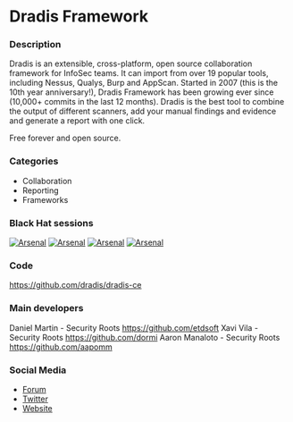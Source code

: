 # Dradis Framework

### Description
Dradis is an extensible, cross-platform, open source collaboration framework for InfoSec teams. It can import from over 19 popular tools, including Nessus, Qualys, Burp and AppScan. Started in 2007 (this is the 10th year anniversary!), Dradis Framework has been growing ever since (10,000+ commits in the last 12 months). Dradis is the best tool to combine the output of different scanners, add your manual findings and evidence and generate a report with one click.

Free forever and open source.

### Categories
* Collaboration
* Reporting
* Frameworks


### Black Hat sessions
[![Arsenal](https://www.toolswatch.org/badges/arsenal/2014.svg)](https://www.toolswatch.org/2014/09/lineup-for-the-blackhat-arsenal-europe-2014/)
[![Arsenal](https://www.toolswatch.org/badges/arsenal/2015.svg)](https://www.toolswatch.org/2015/06/black-hat-arsenal-usa-2015-speakers-lineup/)
[![Arsenal](https://www.toolswatch.org/badges/arsenal/2016.svg)](https://www.blackhat.com/us-16/arsenal.html#dradis-framework)
[![Arsenal](https://raw.githubusercontent.com/toolswatch/badges/master/arsenal/2017.svg)](http://www.toolswatch.org/2017/06/the-black-hat-arsenal-usa-2017-phenomenal-line-up-announced/)


### Code
https://github.com/dradis/dradis-ce


### Main developers
Daniel Martin - Security Roots https://github.com/etdsoft
Xavi Vila - Security Roots https://github.com/dormi
Aaron Manaloto - Security Roots https://github.com/aapomm


### Social Media
* [Forum](http://discuss.dradisframework.org)
* [Twitter](https://twitter.com/dradisfw)
* [Website](http://dradisframework.org/ce/?utm_source=github&utm_medium=web&utm_campaign=arsenal-tools)
